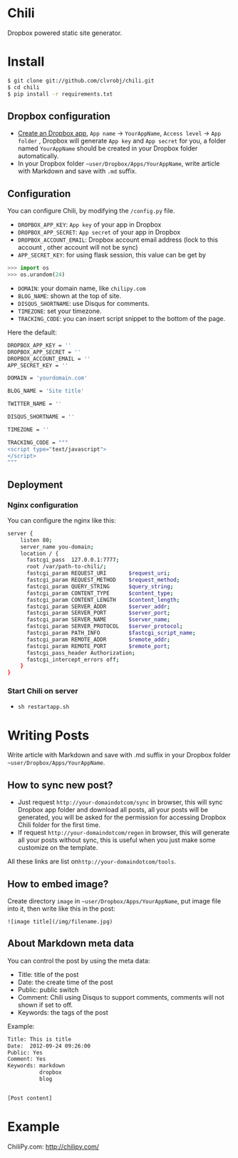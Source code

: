 Chili
=====
Dropbox powered static site generator.

# Install
```bash
$ git clone git://github.com/clvrobj/chili.git
$ cd chili
$ pip install -r requirements.txt
```

## Dropbox configuration
* [Create an Dropbox app](https://www.dropbox.com/developers/apps), `App name` → `YourAppName`, `Access level` → `App folder` , Dropbox will generate `App key` and `App secret` for you, a folder named `YourAppName` should be created in your Dropbox folder automatically.
* In your Dropbox folder `~user/Dropbox/Apps/YourAppName`, write article with Markdown and save with `.md` suffix.

## Configuration
You can configure Chili, by modifying the `/config.py` file.

* `DROPBOX_APP_KEY`: `App key` of your app in Dropbox
* `DROPBOX_APP_SECRET`: `App secret` of your app in Dropbox
* `DROPBOX_ACCOUNT_EMAIL`: Dropbox account email address (lock to this account , other account will not be sync)
* `APP_SECRET_KEY`: for using flask session, this value can be get by

``` python
>>> import os
>>> os.urandom(24)
```

* `DOMAIN`: your domain name, like `chilipy.com`
* `BLOG_NAME`: shown at the top of site.
* `DISQUS_SHORTNAME`: use Disqus for comments.
* `TIMEZONE`: set your timezone.
* `TRACKING_CODE`: you can insert script snippet to the bottom of the page.

Here the default:

``` bash
DROPBOX_APP_KEY = ''
DROPBOX_APP_SECRET = ''
DROPBOX_ACCOUNT_EMAIL = ''
APP_SECRET_KEY = ''

DOMAIN = 'yourdomain.com'

BLOG_NAME = 'Site title'

TWITTER_NAME = ''

DISQUS_SHORTNAME = ''

TIMEZONE = ''

TRACKING_CODE = """
<script type="text/javascript">
</script>
"""
```

## Deployment
### Nginx configuration
You can configure the nginx like this:

``` bash
server {
    listen 80;
    server_name you-domain;
    location / {
      fastcgi_pass  127.0.0.1:7777;
      root /var/path-to-chili/;
      fastcgi_param REQUEST_URI       $request_uri;
      fastcgi_param REQUEST_METHOD    $request_method;
      fastcgi_param QUERY_STRING      $query_string;
      fastcgi_param CONTENT_TYPE      $content_type;
      fastcgi_param CONTENT_LENGTH    $content_length;
      fastcgi_param SERVER_ADDR       $server_addr;
      fastcgi_param SERVER_PORT       $server_port;
      fastcgi_param SERVER_NAME       $server_name;
      fastcgi_param SERVER_PROTOCOL   $server_protocol;
      fastcgi_param PATH_INFO         $fastcgi_script_name;
      fastcgi_param REMOTE_ADDR       $remote_addr;
      fastcgi_param REMOTE_PORT       $remote_port;
      fastcgi_pass_header Authorization;
      fastcgi_intercept_errors off;
    }
}
```


### Start Chili on server
* `sh restartapp.sh`

# Writing Posts
Write article with Markdown and save with .md suffix in your Dropbox folder `~user/Dropbox/Apps/YourAppName`.

## How to sync new post?
* Just request `http://your-domaindotcom/sync` in browser,  this will sync Dropbox app folder and download all posts, all your posts will be generated,  you will be asked for the permission for accessing Dropbox Chili folder for the first time.
* If request `http://your-domaindotcom/regen` in browser, this will generate all your posts without sync, this is useful when you just make some customize on the template.

All these links are list on`http://your-domaindotcom/tools`.

## How to embed image?
Create directory `image` in `~user/Dropbox/Apps/YourAppName`, put image file into it, then write like this in the post:

`![image title](/img/filename.jpg)`

## About Markdown meta data
You can control the post by using the meta data:

* Title: title of the post
* Date: the create time of the post
* Public: public switch
* Comment: Chili using Disqus to support comments, comments will not shown if set to off.
* Keywords: the tags of the post

Example:

``` bash
Title: This is title
Date:  2012-09-24 09:26:00
Public: Yes
Comment: Yes
Keywords: markdown
          dropbox
          blog


[Post content]
```

# Example
ChiliPy.com: <http://chilipy.com/>
